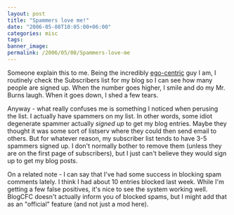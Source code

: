 ```yaml
---
layout: post
title: "Spammers love me!"
date: "2006-05-08T10:05:00+06:00"
categories: misc 
tags: 
banner_image: 
permalink: /2006/05/08/Spammers-love-me
---
```


Someone explain this to me. Being the incredibly <a href="http://www.egoaddict.com">ego-centric</a> guy I am, I routinely check the Subscribers list for my blog so I can see how many people are signed up. When the number goes higher, I smile and do my Mr. Burns laugh. When it goes down, I shed a few tears.

Anyway - what really confuses me is something I noticed when perusing the list. I actually have spammers on my list. In other words, some idiot degenerate spammer actually <i>signed up</i> to get my blog entries. Maybe they thought it was some sort of listserv where they could then send email to others. But for whatever reason, my subscriber list tends to have 3-5 spammers signed up. I don't normally bother to remove them (unless they are on the first page of subscribers), but I just can't believe they would sign up to get my blog posts.

On a related note - I can say that I've had some success in blocking spam comments lately. I think I had about 10 entries blocked last week. While I'm getting a few false positives, it's nice to see the system working well. BlogCFC doesn't actually inform you of blocked spams, but I might add that as an "official" feature (and not just a mod here).